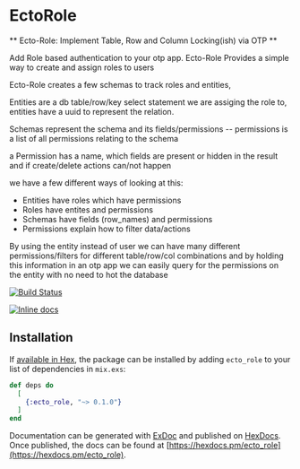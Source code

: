 # EctoRole

** Ecto-Role: Implement Table, Row and Column Locking(ish) via OTP **

Add Role based authentication to your otp app. Ecto-Role Provides a simple way to create and assign roles to users

Ecto-Role creates a few schemas to track roles and entities,

Entities are a db table/row/key select statement we are assiging the role to, entities have a uuid to represent the relation.

Schemas represent the schema and its fields/permissions -- permissions is a list of all permissions relating to the schema

a Permission has a name, which fields are present or hidden in the result and if create/delete actions can/not happen

we have a few different ways of looking at this:

* Entities have roles which have permissions
* Roles have entites and permissions
* Schemas have fields (row_names) and permissions
* Permissions explain how to filter data/actions

By using the entity instead of user we can have many different permissions/filters for different table/row/col combinations and by holding this information in an otp app we can easily query for the permissions on the entity with no need to hot the database 

[![Build Status](https://travis-ci.org/mithereal/ecto-role.svg?branch=master)](https://travis-ci.org/mithereal/ecto-role)

[![Inline docs](http://inch-ci.org/github/mithereal/ecto-role.svg)](http://inch-ci.org/github/mithereal/ecto-role)

## Installation

If [available in Hex](https://hex.pm/docs/publish), the package can be installed
by adding `ecto_role` to your list of dependencies in `mix.exs`:

```elixir
def deps do
  [
    {:ecto_role, "~> 0.1.0"}
  ]
end
```

Documentation can be generated with [ExDoc](https://github.com/elixir-lang/ex_doc)
and published on [HexDocs](https://hexdocs.pm). Once published, the docs can
be found at [https://hexdocs.pm/ecto_role](https://hexdocs.pm/ecto_role).


